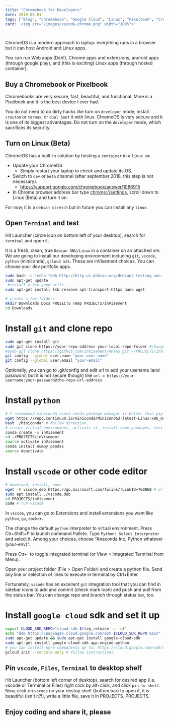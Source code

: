 ```yaml
---
title: "Chromebook for Developers"
date: 2018-08-01
tags: ["Blog", "Chromebook", "Google Cloud", "Linux", "Pixelbook", "Crostini", "DevOps", "Python", "conda"]
card: '<img src="/images/vscode-chrome.png" width="100%">'

---
```


ChromeOS is a modern approach to laptop: everything runs in a browser but it can host Android and Linux apps. 

You can run Web apps (Dah!), Chrome apps and extensions, android apps (through google play), and (this is exciting) Linux apps (through hosted container).

## Buy a Chromebook or Pixelbook
Chromebooks are very secure, fast, beautiful, and functional. Mine is a Pixelbook and it is the best device I ever had. 

You do not need to do dirty hacks like turn on `developer` mode, install `crouton` or `termux`, or `dual boot` it with linux.
ChromeOS is very secure and it is one of its biggest advantages. Do not turn on the `developer` mode, which sacrifices its security.

## Turn on Linux (Beta)
ChromeOS has a built-in solution by hosting a `container` in a `linux vm`.

- Update your ChromeOS
    - Simply restart your laptop to check and update its OS.
- Switch to `dev` or `beta` channel (after september 2018, this step is not necessary).
    - https://support.google.com/chromebook/answer/1086915
- In Chrome browser address bar type [chrome://settings](chrome://settings), scroll down to Linux (Beta) and turn it on.

For now, it is a `debian stretch` but in future you can install any `linux`.

## Open `Terminal` and test
Hit Launcher (circle icon on bottom left of your desktop), search for  `terminal` and open it.

It is a fresh, clean, true `Debian GNU/Linux` in a container on an attached vm.
We are going to install our developing environment including `git`, `vscode`, `python` (miniconda), `gcloud sdk`.
These are inVisement choices. You can choose your dev portfolio apps.

```bash
sudo bash -c 'echo "deb http://http.us.debian.org/debian/ testing non-free contrib main" >> /atc/apt/sources.list'
sudo apt-get update
 #install a few good utils
sudo apt-get install lsb-release apt-transport-https nano wget

# create a few folders
mkdir Downloads Docs PROJECTS Temp PROJECTS/inVisement
cd Downloads
```

# Install `git` and clone repo
```bash
sudo apt-get install git
sudo git clone https://your-repo-address your-local-repo-folder #change repo address like
#sudo git clone https://github.com/inVisement/HFaaS.git ~/PROJECTS/inVisement
git config --global user.name "your-user-name"
git config --global user.email "your-email"
```

Optionally, you can go to .git/config and edit url to add your usename (and password, but it is not secure though) like `url = https://your-username:your-password@the-repo-url-address`

# Install `python`
```bash
# I recommend miniconda since conda package manager is better than pip to handle non python dependencies
wget https://repo.continuum.io/miniconda/Miniconda3-latest-Linux-x86_64.sh
bash ./Miniconda* # follow direction.
# create virtual environment, activate it, install some packages, test it, deactivate it
conda create -n inVisement
cd ~/PROJECTS/inVisement
source activate inVisement
conda install numpy pandas
source deactivate
```


# Install `vscode` or other code editor
```bash
# download, install, open
wget -O vscode.deb https://go.microsoft.com/fwlink/?LinkID=760868 # or downloaded the file manually
sudo apt install ./vscode.deb
cd PROJECTS/inVisement
code # run vscode
```

In `vscode`, you can go to Extensions and install extensions you want like `python`, `go`, `docker`.

The change the default `python` interpreter to virtual environment. Press Ctr+Shift+P to launch command Pallete. Type `Python: Select Interpreter` and select it. Among your choices, choose "Anaconda Inc, Python whatever (your-env)".

Press Ctr+\` to toggle integrated terminal (or View > Integrated Terminal from Menu). 

Open your project folder (File > Open Folder) and create a python file. Send any line or selection of lines to execute in terminal by Ctrl+Enter

Fortunately, `vscode` has an excellent `git` integration tool that you can find in sidebar icons to add and commit (check mark icon) and push and pull from the status bar. You can change repo and branch through status bar, too.


# Install `google cloud` sdk and set it up
```bash
export CLOUD_SDK_REPO="cloud-sdk-$(lsb_release -c -s)"
echo "deb https://packages.cloud.google.com/apt $CLOUD_SDK_REPO main" | sudo tee -a /etc/apt/sources.list.d/google-cloud-sdk.list
sudo apt-get update && sudo apt-get install google-cloud-sdk
sudo apt-get install google-cloud-sdk-app-engine-python
# you can install more components go to: https://cloud.google.com/sdk/docs/downloads-apt-get
gcloud init --concole-only # follow instructions. 
```

## Pin `vscode`, `Files`, `Terminal` to desktop shelf
Hit Launcher (bottom left corner of desktop), search for desired app (i.e. vscode or Terminal or Files) right click by alt+click, and click `pin to shelf`.
Now, click on `vscode` on your destop shelf (bottom bar) to open it, it is beautiful (isn't it?!), write a little file, save it in PROJECTS.
PROJECTS.


## Enjoy coding and share it, please
